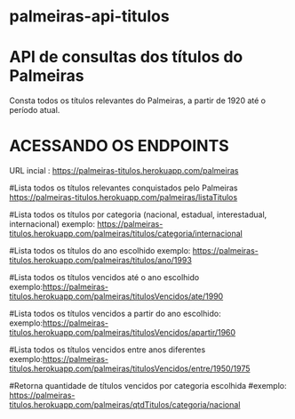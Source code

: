 # palmeiras-api-titulos

# API de consultas dos títulos do Palmeiras
 Consta todos os títulos relevantes do Palmeiras, a partir de 1920 até o período atual.

# ACESSANDO OS ENDPOINTS
 URL incial : https://palmeiras-titulos.herokuapp.com/palmeiras
 
 #Lista todos os títulos relevantes conquistados pelo Palmeiras
  https://palmeiras-titulos.herokuapp.com/palmeiras/listaTitulos
  
  #Lista todos os títulos por categoria (nacional, estadual, interestadual, internacional)
  exemplo: https://palmeiras-titulos.herokuapp.com/palmeiras/titulos/categoria/internacional
  
  #Lista todos os títulos do ano escolhido
  exemplo: https://palmeiras-titulos.herokuapp.com/palmeiras/titulos/ano/1993
  
  #Lista todos os títulos vencidos até o ano escolhido
  exemplo:https://palmeiras-titulos.herokuapp.com/palmeiras/titulosVencidos/ate/1990
  
  #Lista todos os títulos vencidos a partir do ano escolhido:
  exemplo:https://palmeiras-titulos.herokuapp.com/palmeiras/titulosVencidos/apartir/1960
  
  #Lista todos os títulos vencidos entre anos diferentes
  exemplo:https://palmeiras-titulos.herokuapp.com/palmeiras/titulosVencidos/entre/1950/1975
  
  #Retorna quantidade de títulos vencidos por categoria escolhida
  #exemplo: https://palmeiras-titulos.herokuapp.com/palmeiras/qtdTitulos/categoria/nacional

